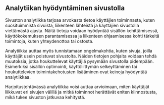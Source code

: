 ## Analytiikan hyödyntäminen sivustolla
Sivuston analytiikka tarjoaa arvokasta tietoa käyttäjien toiminnasta, kuten suosituimmista sivuista, liikenteen lähteistä ja käyttäjien sivustolla viettämästä ajasta. Näitä tietoja voidaan hyödyntää sisällön kehittämisessä, käyttökokemuksen parantamisessa ja liikenteen ohjaamisessa kohti tärkeitä toimintoja, kuten yhteydenottoa tai ostosta.

Analytiikka auttaa myös tunnistamaan ongelmakohtia, kuten sivuja, joilla käyttäjät usein poistuvat sivustolta. Näiden tietojen pohjalta voidaan tehdä muutoksia, jotka houkuttelevat käyttäjiä pysymään sivustolla pidempään. Esimerkiksi sisällön optimointi, käyttöliittymän selkeyttäminen tai houkuttelevien toimintakehotusten lisääminen ovat keinoja hyödyntää analytiikkaa.

Harjoitustehtävässä analytiikka voisi auttaa arvioimaan, miten käyttäjät liikkuvat eri sivujen välillä ja mitkä toiminnot herättävät eniten kiinnostusta, mikä tukee sivuston jatkuvaa kehitystä.

